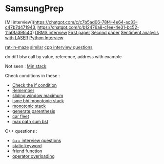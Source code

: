 # SamsungPrep

[Ml interview](https://chatgpt.com/c/c7b5ad06-78f4-4e64-ac33-c47b7d471943, https://chatgpt.com/c/b12476a8-c1ee-4e31-bc52-11a0fa39fc40)
[DBMS interview](https://chatgpt.com/c/b383d585-d110-4839-a8c5-0f62d441b7d5)
[First paper](https://chatgpt.com/c/213876c5-d830-4a1d-9e45-cc75802fb6ee)
[Second paper](https://chatgpt.com/c/b2d0a72c-6b3f-4eb1-bf56-0cd716d6b934)
[Sentiment analysis with LASER](https://chatgpt.com/c/77e8f23c-a50b-4e96-ad57-3b7e4cf57be5)
[Python Interview](https://chatgpt.com/c/3d960cf9-cc34-454f-b3f1-79abc2a2f587)


[rat-in-maze](https://leetcode.com/discuss/interview-question/2073103/rat-in-a-maze-problem)
[similar](https://leetcode.com/problems/unique-paths/description/)
[cpp interview questions](https://www.geeksforgeeks.org/cpp-interview-questions/)


do diff btw call by value, reference, address with example

Not seen :
[Min stack](https://leetcode.com/problems/min-stack/description/)


Check conditions in these :
- [Check the if condition](https://leetcode.com/problems/longest-substring-without-repeating-characters/)
- [Remember](https://leetcode.com/problems/longest-repeating-character-replacement/)
- [sliding window maximum](https://leetcode.com/problems/sliding-window-maximum/description/)
- [isme bhi monotonic stack ](https://leetcode.com/problems/daily-temperatures/description/)
- [monotonic stack](https://leetcode.com/problems/largest-rectangle-in-histogram/description/)
- [generate parenthesis](https://leetcode.com/problems/generate-parentheses/description/)
- [car fleet](https://leetcode.com/problems/car-fleet/description/)
- [max path sum bst](https://leetcode.com/problems/binary-tree-maximum-path-sum/description/)

C++ questions :
- [c++ interview questions](https://kainjan1.wordpress.com/wp-content/uploads/2020/10/oop-mcq-question-bank.-1.pdf)
- [static keyword](https://github.com/NIXBLACK11/Cpp_basic/blob/main/Unit-01/counttimes.cpp)
- [friend function](https://github.com/NIXBLACK11/Cpp_basic/blob/main/Unit-01/val.cpp)
- [operator overloading](https://github.com/NIXBLACK11/Cpp_basic/blob/main/Unit-02/ff.cpp)
